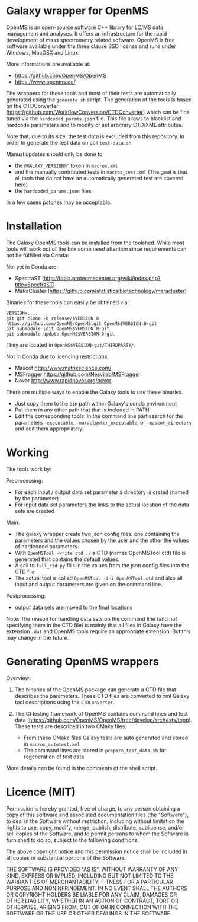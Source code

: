 Galaxy wrapper for OpenMS
=========================

OpenMS is an open-source software C++ library for LC/MS data management and analyses.
It offers an infrastructure for the rapid development of mass spectrometry related software.
OpenMS is free software available under the three clause BSD license and runs under Windows, MacOSX and Linux.

More informations are available at:

 * https://github.com/OpenMS/OpenMS
 * https://www.openms.de/

The wrappers for these tools and most of their tests are automatically
generated using the `generate.sh` script. The generation of the tools is
based on the CTDConverter (https://github.com/WorkflowConversion/CTDConverter)
which can be fine tuned via the `hardcoded_params.json` file. This file allows
to blacklist and hardcode parameters and to modify or set arbitrary
CTD/XML attributes.

Note that, due to its size, the test data is excluded from this repository. In
order to generate the test data on call `test-data.sh`.

Manual updates should only be done to

- the `@GALAXY_VERSION@"` token in `macros.xml`
- and the manually contributed tests in `macros_test.xml` (The goal is that all
  tools that do not have an automatically generated test are covered here)
- the `hardcoded_params.json` files

In a few cases patches may be acceptable.

Installation
============

The Galaxy OpenMS tools can be installed from the toolshed. While most tools
will work out of the box some need attention since requirements can not be
fulfilled via Conda:

Not yet in Conda are:

- SpectraST (http://tools.proteomecenter.org/wiki/index.php?title=SpectraST)
- MaRaCluster (https://github.com/statisticalbiotechnology/maracluster)

Binaries for these tools can easily be obtained via: 

```
VERSION=....
git git clone -b release/$VERSION.0 https://github.com/OpenMS/OpenMS.git OpenMS$VERSION.0-git
git submodule init OpenMS$VERSION.0-git
git submodule update OpenMS$VERSION.0-git
```

They are located in `OpenMS$VERSION-git/THIRDPARTY/`. 

Not in Conda due to licencing restrictions:

- Mascot http://www.matrixscience.com/
- MSFragger https://github.com/Nesvilab/MSFragger
- Novor http://www.rapidnovor.org/novor

There are multiple ways to enable the Galaxy tools to use these binaries. 

- Just copy them to the `bin` path within Galaxy's conda environment
- Put them in any other path that that is included in PATH
- Edit the corresponding tools: In the command line part search for the parameters `-executable`, `-maracluster_executable`, or `-mascot_directory` and edit them appropriately.

Working
=======

The tools work by:

Preprocessing:

- For each input / output data set parameter a directory is crated (named by
  the parameter)
- For input data set parameters the links to the actual location of the data
  sets are created

Main:

- The galaxy wrapper create two json config files: one containing the
  parameters and the values chosen by the user and the other the values of
  hardcoded parameters.
- With `OpenMSTool -write_ctd ./` a CTD (names OpenMSTool.ctd) file is
  generated that contains the default values.
- A call to `fill_ctd.py` fills in the values from the json config files into
  the CTD file
- The actual tool is called `OpenMSTool -ini OpenMSTool.ctd` and also all input
  and output parameters are given on the command line.

Postprocessing:

- output data sets are moved to the final locations

Note: The reason for handling data sets on the command line (and not specifying
them in the CTD file) is mainly that all files in Galaxy have the extension
`.dat` and OpenMS tools require an appropriate extension. But this may change
in the future.

Generating OpenMS wrappers
==========================

Overview:

1. The binaries of the OpenMS package can generate a CTD file that describes
   the parameters. These CTD files are converted to xml Galaxy tool descriptions
   using the `CTDConverter`.

2. The CI testing framework of OpenMS contains command lines and test data 
   (https://github.com/OpenMS/OpenMS/tree/develop/src/tests/topp). These tests
   are described in two CMake files.

   - From these CMake files Galaxy tests are auto generated and stored in `macros_autotest.xml`
   - The command lines are stored in `prepare_test_data.sh` for regeneration of test data

More details can be found in the comments of the shell script.

Licence (MIT)
=============

Permission is hereby granted, free of charge, to any person obtaining a copy
of this software and associated documentation files (the "Software"), to deal
in the Software without restriction, including without limitation the rights
to use, copy, modify, merge, publish, distribute, sublicense, and/or sell
copies of the Software, and to permit persons to whom the Software is
furnished to do so, subject to the following conditions:

The above copyright notice and this permission notice shall be included in
all copies or substantial portions of the Software.

THE SOFTWARE IS PROVIDED "AS IS", WITHOUT WARRANTY OF ANY KIND, EXPRESS OR
IMPLIED, INCLUDING BUT NOT LIMITED TO THE WARRANTIES OF MERCHANTABILITY,
FITNESS FOR A PARTICULAR PURPOSE AND NONINFRINGEMENT. IN NO EVENT SHALL THE
AUTHORS OR COPYRIGHT HOLDERS BE LIABLE FOR ANY CLAIM, DAMAGES OR OTHER
LIABILITY, WHETHER IN AN ACTION OF CONTRACT, TORT OR OTHERWISE, ARISING FROM,
OUT OF OR IN CONNECTION WITH THE SOFTWARE OR THE USE OR OTHER DEALINGS IN
THE SOFTWARE.

